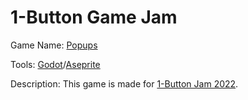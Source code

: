 # 1-Button Game Jam

Game Name: [Popups](https://itch.io/jam/1-button-jam-2022/rate/1800846)

Tools: [Godot](https://godotengine.org/en)/[Aseprite](https://www.aseprite.org/)

Description: This game is made for [1-Button Jam 2022](https://itch.io/jam/1-button-jam-2022).
